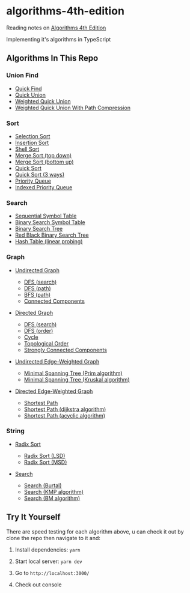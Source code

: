 # algorithms-4th-edition

Reading notes on [Algorithms 4th Edition](https://algs4.cs.princeton.edu/home/)

Implementing it's algorithms in TypeScript

## Algorithms In This Repo

### Union Find

- [Quick Find](https://github.com/Vyse12138/algorithms-4th-edition/tree/main/src/algorithms/unionFind/quickFind.ts)
- [Quick Union](https://github.com/Vyse12138/algorithms-4th-edition/blob/main/src/algorithms/unionFind/quickUnion.ts)
- [Weighted Quick Union](https://github.com/Vyse12138/algorithms-4th-edition/blob/main/src/algorithms/unionFind/weightQuickUnion.ts)
- [Weighted Quick Union With Path Compression](https://github.com/Vyse12138/algorithms-4th-edition/blob/main/src/algorithms/unionFind/weightedQuickUnionWithPathCompression.ts)

### Sort

- [Selection Sort](https://github.com/Vyse12138/algorithms-4th-edition/blob/main/src/algorithms/sort/selection.ts)
- [Insertion Sort](https://github.com/Vyse12138/algorithms-4th-edition/blob/main/src/algorithms/sort/insertion.ts)
- [Shell Sort](https://github.com/Vyse12138/algorithms-4th-edition/blob/main/src/algorithms/sort/shell.ts)
- [Merge Sort (top down)](https://github.com/Vyse12138/algorithms-4th-edition/blob/main/src/algorithms/sort/mergeTopDown.ts)
- [Merge Sort (bottom up)](https://github.com/Vyse12138/algorithms-4th-edition/blob/main/src/algorithms/sort/mergeBottomUp.ts)
- [Quick Sort](https://github.com/Vyse12138/algorithms-4th-edition/blob/main/src/algorithms/sort/quick.ts)
- [Quick Sort (3 ways)](https://github.com/Vyse12138/algorithms-4th-edition/blob/main/src/algorithms/sort/quick3Way.ts)
- [Priority Queue](https://github.com/Vyse12138/algorithms-4th-edition/blob/main/src/algorithms/sort/priorityQueue.ts)
- [Indexed Priority Queue](https://github.com/Vyse12138/algorithms-4th-edition/blob/main/src/algorithms/sort/indexedPriorityQueue.ts)

### Search

- [Sequential Symbol Table](https://github.com/Vyse12138/algorithms-4th-edition/blob/main/src/algorithms/search/sequentialSearchST.ts)
- [Binary Search Symbol Table](https://github.com/Vyse12138/algorithms-4th-edition/blob/main/src/algorithms/search/binarySearchST.ts)
- [Binary Search Tree](https://github.com/Vyse12138/algorithms-4th-edition/blob/main/src/algorithms/search/binarySearchTree.ts)
- [Red Black Binary Search Tree](https://github.com/Vyse12138/algorithms-4th-edition/blob/main/src/algorithms/search/redBlackBST.ts)
- [Hash Table (linear probing)](https://github.com/Vyse12138/algorithms-4th-edition/blob/main/src/algorithms/search/hashTable.ts)

### Graph

- [Undirected Graph](https://github.com/Vyse12138/algorithms-4th-edition/blob/main/src/algorithms/graph/graph/graph.ts)

  - [DFS (search)](https://github.com/Vyse12138/algorithms-4th-edition/blob/main/src/algorithms/graph/graph/depthFirstSearch.ts)
  - [DFS (path)](https://github.com/Vyse12138/algorithms-4th-edition/blob/main/src/algorithms/graph/graph/depthFirstPath.ts)
  - [BFS (path)](https://github.com/Vyse12138/algorithms-4th-edition/blob/main/src/algorithms/graph/graph/breadthFirstPath.ts)
  - [Connected Components](https://github.com/Vyse12138/algorithms-4th-edition/blob/main/src/algorithms/graph/graph/connectedComponents.ts)

- [Directed Graph](https://github.com/Vyse12138/algorithms-4th-edition/blob/main/src/algorithms/graph/diGraph/diGraph.ts)

  - [DFS (search)](https://github.com/Vyse12138/algorithms-4th-edition/blob/main/src/algorithms/graph/diGraph/diDepthFirstSearch.ts)
  - [DFS (order)](https://github.com/Vyse12138/algorithms-4th-edition/blob/main/src/algorithms/graph/diGraph/diDepthFirstOrder.ts)
  - [Cycle](https://github.com/Vyse12138/algorithms-4th-edition/blob/main/src/algorithms/graph/diGraph/diCycle.ts)
  - [Topological Order](https://github.com/Vyse12138/algorithms-4th-edition/blob/main/src/algorithms/graph/diGraph/diTopologicalOrder.ts)
  - [Strongly Connected Components](https://github.com/Vyse12138/algorithms-4th-edition/blob/main/src/algorithms/graph/diGraph/diSCC.ts)

- [Undirected Edge-Weighted Graph](https://github.com/Vyse12138/algorithms-4th-edition/blob/main/src/algorithms/graph/edgeWeightedGraph/edgeWeightedGraph.ts)

  - [Minimal Spanning Tree (Prim algorithm)](https://github.com/Vyse12138/algorithms-4th-edition/blob/main/src/algorithms/graph/edgeWeightedGraph/lazyPrimMST.ts)
  - [Minimal Spanning Tree (Kruskal algorithm)](https://github.com/Vyse12138/algorithms-4th-edition/blob/main/src/algorithms/graph/edgeWeightedGraph/kruskalMST.ts)

- [Directed Edge-Weighted Graph](https://github.com/Vyse12138/algorithms-4th-edition/blob/main/src/algorithms/graph/edgeWeightedDiGraph/edgeWeightedDiGraph.ts)

  - [Shortest Path](https://github.com/Vyse12138/algorithms-4th-edition/blob/main/src/algorithms/graph/edgeWeightedDiGraph/shortestPath.ts)
  - [Shortest Path (dijkstra algorithm)](https://github.com/Vyse12138/algorithms-4th-edition/blob/main/src/algorithms/graph/edgeWeightedDiGraph/dijkstraSP.ts)
  - [Shortest Path (acyclic algorithm)](https://github.com/Vyse12138/algorithms-4th-edition/blob/main/src/algorithms/graph/edgeWeightedDiGraph/acyclicSP.ts)

### String

- [Radix Sort](https://github.com/Vyse12138/algorithms-4th-edition/blob/main/src/algorithms/string/radixSort)

  - [Radix Sort (LSD)](https://github.com/Vyse12138/algorithms-4th-edition/blob/main/src/algorithms/string/radixSort/radixSortLSD.ts)
  - [Radix Sort (MSD)](https://github.com/Vyse12138/algorithms-4th-edition/blob/main/src/algorithms/string/radixSort/radixSortMSD.ts)

- [Search](https://github.com/Vyse12138/algorithms-4th-edition/blob/main/src/algorithms/string/search)

  - [Search (Burtal)](https://github.com/Vyse12138/algorithms-4th-edition/blob/main/src/algorithms/string/search/search.ts)
  - [Search (KMP algorithm)](https://github.com/Vyse12138/algorithms-4th-edition/blob/main/src/algorithms/string/search/searchKMP.ts)
  - [Search (BM algorithm)](https://github.com/Vyse12138/algorithms-4th-edition/blob/main/src/algorithms/string/search/searchBM.ts)

## Try It Yourself

There are speed testing for each algorithm above, u can check it out by clone the repo then navigate to it and:

1. Install dependencies: `yarn`

2. Start local server: `yarn dev`

3. Go to `http://localhost:3000/`

4. Check out console
